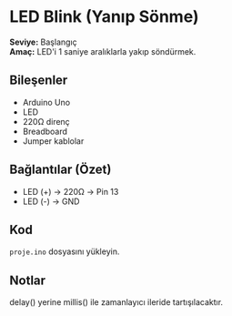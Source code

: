 
# LED Blink (Yanıp Sönme)

**Seviye:** Başlangıç  
**Amaç:** LED'i 1 saniye aralıklarla yakıp söndürmek.

## Bileşenler
- Arduino Uno
- LED
- 220Ω direnç
- Breadboard
- Jumper kablolar



## Bağlantılar (Özet)
- LED (+) -> 220Ω -> Pin 13
- LED (-) -> GND

## Kod
`proje.ino` dosyasını yükleyin.

## Notlar
delay() yerine millis() ile zamanlayıcı ileride tartışılacaktır.
